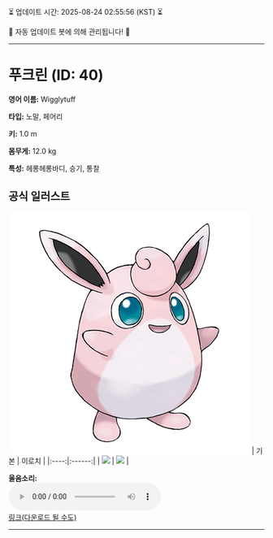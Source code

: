 
⏳ 업데이트 시간: 2025-08-24 02:55:56 (KST) ⏳

🤖 자동 업데이트 봇에 의해 관리됩니다! 🤖

---

# 푸크린 (ID: 40)
**영어 이름:** Wigglytuff

**타입:** 노말, 페어리

**키:** 1.0 m

**몸무게:** 12.0 kg

**특성:** 헤롱헤롱바디, 승기, 통찰

## 공식 일러스트
![](https://raw.githubusercontent.com/PokeAPI/sprites/master/sprites/pokemon/other/official-artwork/40.png)
| 기본 | 이로치 |
|:----:|:------:|
| <img src="http://play.pokemonshowdown.com/sprites/ani/wigglytuff.gif" width="200"> | <img src="http://play.pokemonshowdown.com/sprites/ani-shiny/wigglytuff.gif" width="200"> |

**울음소리:**<br><audio controls src="https://raw.githubusercontent.com/PokeAPI/cries/main/cries/pokemon/latest/40.ogg"></audio><br> [링크(다운로드 될 수도)](https://raw.githubusercontent.com/PokeAPI/cries/main/cries/pokemon/latest/40.ogg)


---
